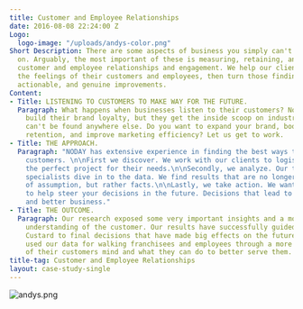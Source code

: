 ```yaml
---
title: Customer and Employee Relationships
date: 2016-08-08 22:24:00 Z
Logo:
  logo-image: "/uploads/andys-color.png"
Short Description: There are some aspects of business you simply can't cut corners
  on. Arguably, the most important of these is measuring, retaining, and enhancing
  customer and employee relationships and engagement. We help our clients capture
  the feelings of their customers and employees, then turn those findings into tangible,
  actionable, and genuine improvements.
Content:
- Title: LISTENING TO CUSTOMERS TO MAKE WAY FOR THE FUTURE.
  Paragraph: What happens when businesses listen to their customers? Not only do they
    build their brand loyalty, but they get the inside scoop on industry secrets that
    can't be found anywhere else. Do you want to expand your brand, boost sales, improve
    retention, and improve marketing efficiency? Let us get to work.
- Title: THE APPROACH.
  Paragraph: "NODAY has extensive experience in finding the best ways to hear your
    customers. \n\nFirst we discover. We work with our clients to logistically design
    the perfect project for their needs.\n\nSecondly, we analyze. Our team of research
    specialists dive in to the data. We find results that are no longer based off
    of assumption, but rather facts.\n\nLastly, we take action. We want our findings
    to help steer your decisions in the future. Decisions that lead to happier customers
    and better business."
- Title: THE OUTCOME.
  Paragraph: Our research exposed some very important insights and a more in-depth
    understanding of the customer. Our results have successfully guided Andy’s Frozen
    Custard to final decisions that have made big effects on the future. They have
    used our data for walking franchisees and employees through a more clear understanding
    of their customers mind and what they can do to better serve them.
title-tag: Customer and Employee Relationships
layout: case-study-single
---
```


![andys.png](/uploads/andys.png)